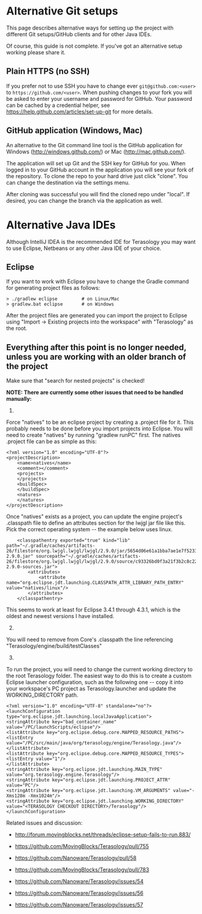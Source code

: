 # Alternative Git setups
This page describes alternative ways for setting up the project with different Git setups/GitHub clients and for other Java IDEs.

Of course, this guide is not complete. If you've got an alternative setup working please share it.

## Plain HTTPS (no SSH)
If you prefer not to use SSH you have to change ever `git@github.com:<user>` to `https://github.com/<user>`. When pushing changes to your fork you will be asked to enter your username and password for GitHub. Your password can be cached by a credential helper, see https://help.github.com/articles/set-up-git for more details.

## GitHub application (Windows, Mac)
An alternative to the Git command line tool is the GitHub application for Windows (http://windows.github.com/) or Mac (http://mac.github.com/). 

The application will set up Git and the SSH key for GitHub for you. When logged in to your GitHub account in the application you will see your fork of the repository. To clone the repo to your hard drive just click "clone". You can change the destination via the settings menu. 

After cloning was successful you will find the cloned repo under "local". If desired, you can change the branch via the application as well.

# Alternative Java IDEs
Although IntelliJ IDEA is the recommended IDE for Terasology you may want to use Eclipse, Netbeans or any other Java IDE of your choice. 

## Eclipse
If you want to work with Eclipse you have to change the Gradle command for generating project files as follows:

    > ./gradlew eclipse         # on Linux/Mac
    > gradlew.bat eclipse       # on Windows

After the project files are generated you can import the project to Eclipse using "Import -> Existing projects into the workspace" with "Terasology" as the root.

## Everything after this point is no longer needed, unless you are working with an older branch of the project


  Make sure that "search for nested projects" is checked!





__NOTE: There are currently some other issues that need to be handled  manually:__

1.

Force "natives" to be an eclipse project by creating a .project file for it.   This probably needs to be done before you import projects into Eclipse.  You will need to create "natives" by running "gradlew runPC" first.  The natives .project file can be as simple as this:

```
<?xml version="1.0" encoding="UTF-8"?>
<projectDescription>
	<name>natives</name>
	<comment></comment>
	<projects>
	</projects>
	<buildSpec>
	</buildSpec>
	<natures>
	</natures>
</projectDescription>
```

Once "natives" exists as a project, you can update the engine project's .classpath file to define an attributes section for the lwjgl jar file like this.  Pick the correct operating system -- the example below uses linux.

```
	<classpathentry exported="true" kind="lib" path="~/.gradle/caches/artifacts-26/filestore/org.lwjgl.lwjgl/lwjgl/2.9.0/jar/5654d06e61a1bba7ae1e7f5233e1106be64c91cd/lwjgl-2.9.0.jar" sourcepath="~/.gradle/caches/artifacts-26/filestore/org.lwjgl.lwjgl/lwjgl/2.9.0/source/c93326bd0f3a21f3b2c8c22b6f345ab6ca1dd683/lwjgl-2.9.0-sources.jar">
		<attributes>
			<attribute name="org.eclipse.jdt.launching.CLASSPATH_ATTR_LIBRARY_PATH_ENTRY" value="natives/linux"/>
		</attributes>
	</classpathentry>
```

This seems to work at least for Eclipse 3.4.1 through 4.3.1, which is the oldest and newest versions I have installed.

2.

You will need to remove from Core's .classpath the line referencing "Terasology/engine/build/testClasses"

3.

To run the project, you will need to change the current working directory to the root Terasology folder.  The easiest way to do this is to create a custom Eclipse launcher configuration, such as the following one -- copy it into your workspace's PC project as Terasology.launcher and update the WORKING_DIRECTORY path.

```
<?xml version="1.0" encoding="UTF-8" standalone="no"?>
<launchConfiguration type="org.eclipse.jdt.launching.localJavaApplication">
<stringAttribute key="bad_container_name" value="/PC/launchScripts/eclipse"/>
<listAttribute key="org.eclipse.debug.core.MAPPED_RESOURCE_PATHS">
<listEntry value="/PC/src/main/java/org/terasology/engine/Terasology.java"/>
</listAttribute>
<listAttribute key="org.eclipse.debug.core.MAPPED_RESOURCE_TYPES">
<listEntry value="1"/>
</listAttribute>
<stringAttribute key="org.eclipse.jdt.launching.MAIN_TYPE" value="org.terasology.engine.Terasology"/>
<stringAttribute key="org.eclipse.jdt.launching.PROJECT_ATTR" value="PC"/>
<stringAttribute key="org.eclipse.jdt.launching.VM_ARGUMENTS" value="-Xms128m -Xmx1024m"/>
<stringAttribute key="org.eclipse.jdt.launching.WORKING_DIRECTORY" value="<TERASOLOGY CHECKOUT DIRECTORY>/Terasology"/>
</launchConfiguration>
```
Related issues and discussion:

- http://forum.movingblocks.net/threads/eclipse-setup-fails-to-run.883/

- https://github.com/MovingBlocks/Terasology/pull/755
- https://github.com/Nanoware/Terasology/pull/58
- https://github.com/MovingBlocks/Terasology/pull/783

- https://github.com/Nanoware/Terasology/issues/54
- https://github.com/Nanoware/Terasology/issues/56
- https://github.com/Nanoware/Terasology/issues/57
